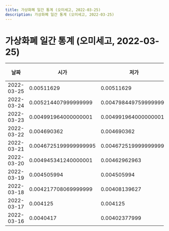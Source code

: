 ```yaml
---
title: 가상화폐 일간 통계 (오미세고, 2022-03-25)
description: 가상화폐 일간 통계 (오미세고, 2022-03-25)
---
```


가상화폐 일간 통계 (오미세고, 2022-03-25)
===

|날짜|시가|저가|고가|종가|비고|
|--|--|--|--|--|--|
|2022-03-25|0.00511629|0.00511629|0.0053272300000000005|0.00528015456|    |
|2022-03-24|0.005214407999999999|0.004798449759999999|0.005368464450000001|0.005203|    |
|2022-03-23|0.004991964000000001|0.004991964000000001|0.00524962|0.00524962|    |
|2022-03-22|0.004690362|0.004690362|0.0049282349999999996|0.0048200000000000005|    |
|2022-03-21|0.0046725199999999995|0.0046725199999999995|0.004831|0.004831|    |
|2022-03-20|0.004945341240000001|0.00462962963|0.00512|0.004922265|    |
|2022-03-19|0.004505994|0.004505994|0.0049922516999999994|0.0045996946999999995|    |
|2022-03-18|0.004217708069999999|0.00408139627|0.00434497817|0.0042804899900000005|    |
|2022-03-17|0.004125|0.004125|0.004125|0.004125|    |
|2022-03-16|0.0040417|0.00402377999|0.00426655844|0.00421973499|    |
